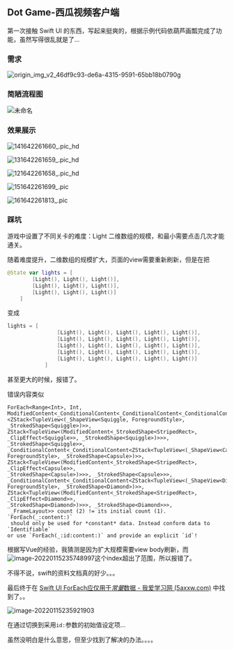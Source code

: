 ## Dot Game-西瓜视频客户端

第一次接触 Swift UI 的东西，写起来挺爽的，根据示例代码依葫芦画瓢完成了功能，虽然写得很乱就是了...

### 需求

![origin_img_v2_46df9c93-de6a-4315-9591-65bb18b0790g](https://picbedd.oss-cn-beijing.aliyuncs.com/origin_img_v2_46df9c93-de6a-4315-9591-65bb18b0790g.png)

### 简陋流程图

![未命名](https://picbedd.oss-cn-beijing.aliyuncs.com/%E6%9C%AA%E5%91%BD%E5%90%8D.png)

### 效果展示

![141642261660_.pic_hd](https://picbedd.oss-cn-beijing.aliyuncs.com/141642261660_.pic_hd.jpg)



![131642261659_.pic_hd](https://picbedd.oss-cn-beijing.aliyuncs.com/131642261659_.pic_hd.jpg)

![121642261658_.pic_hd](https://picbedd.oss-cn-beijing.aliyuncs.com/121642261658_.pic_hd.jpg)

![151642261699_.pic](https://picbedd.oss-cn-beijing.aliyuncs.com/151642261699_.pic.jpg)

![161642261813_.pic](https://picbedd.oss-cn-beijing.aliyuncs.com/161642261813_.pic.jpg)

### 踩坑

游戏中设置了不同关卡的难度：Light 二维数组的规模，和最小需要点击几次才能通关。

随着难度提升，二维数组的规模扩大，页面的view需要重新刷新，但是在把

```swift
@State var lights = [
        [Light(), Light(), Light()],
        [Light(), Light(), Light()],
        [Light(), Light(), Light()]
    ]
```

变成

```swift
lights = [
                [Light(), Light(), Light(), Light(), Light()],
                [Light(), Light(), Light(), Light(), Light()],
                [Light(), Light(), Light(), Light(), Light()],
                [Light(), Light(), Light(), Light(), Light()],
                [Light(), Light(), Light(), Light(), Light()]
            ]
```

甚至更大的时候，报错了。

错误内容类似

```
ForEach<Range<Int>, Int, ModifiedContent<_ConditionalContent<_ConditionalContent<_ConditionalContent<_ConditionalContent
<ZStack<TupleView<(_ShapeView<Squiggle, ForegroundStyle>, 
_StrokedShape<Squiggle>)>>, ZStack<TupleView<(ModifiedContent<_StrokedShape<StripedRect>, 
_ClipEffect<Squiggle>>, _StrokedShape<Squiggle>)>>>, _StrokedShape<Squiggle>>, 
_ConditionalContent<_ConditionalContent<ZStack<TupleView<(_ShapeView<Capsule, ForegroundStyle>, _StrokedShape<Capsule>)>>, 
ZStack<TupleView<(ModifiedContent<_StrokedShape<StripedRect>, _ClipEffect<Capsule>>, 
_StrokedShape<Capsule>)>>>, _StrokedShape<Capsule>>>, _ConditionalContent<_ConditionalContent<ZStack<TupleView<(_ShapeView<Diamond, 
ForegroundStyle>, _StrokedShape<Diamond>)>>, ZStack<TupleView<(ModifiedContent<_StrokedShape<StripedRect>, _ClipEffect<Diamond>>, 
_StrokedShape<Diamond>)>>>, _StrokedShape<Diamond>>>,
 _FrameLayout>> count (2) != its initial count (1). `ForEach(_:content:)`
 should only be used for *constant* data. Instead conform data to `Identifiable` 
or use `ForEach(_:id:content:)` and provide an explicit `id`!
```

根据写Vue的经验，我猜测是因为扩大规模需要view body刷新，而![image-20220115235748997](https://picbedd.oss-cn-beijing.aliyuncs.com/image-20220115235748997.png)这个index超出了范围，所以报错了。

不得不说，swift的资料文档真的好少。。。

最后终于在 [Swift UI ForEach应仅用于*常量*数据 - 我爱学习网 (5axxw.com)](https://www.5axxw.com/questions/content/58ghkl) 中找到了。。

![image-20220115235921903](https://picbedd.oss-cn-beijing.aliyuncs.com/image-20220115235921903.png)

在通过切换到采用`id:`参数的初始值设定项...

虽然没明白是什么意思，但至少找到了解决的办法。。。。